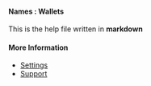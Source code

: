 #### Names : Wallets

This is the help file written in **markdown**

#### More Information

- [Settings](/settings)
- [Support](/support)
